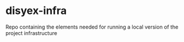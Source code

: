# disyex-infra
Repo containing the elements needed for running a local version of the project infrastructure
